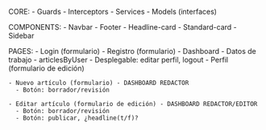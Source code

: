 CORE:
    - Guards
    - Interceptors
    - Services
    - Models (interfaces)

COMPONENTS:
    - Navbar
    - Footer
    - Headline-card
    - Standard-card
    - Sidebar

PAGES: 
    - Login (formulario)
    - Registro (formulario)
    - Dashboard 
      - Datos de trabajo - articlesByUser
      - Desplegable: editar perfil, logout
    - Perfil (formulario de edición)

    - Nuevo artículo (formulario) - DASHBOARD REDACTOR
      - Botón: borrador/revisión
  
    - Editar artículo (formulario de edición) - DASHBOARD REDACTOR/EDITOR
      - Botón: borrador/revisión
      - Botón: publicar, ¿headline(t/f)?

